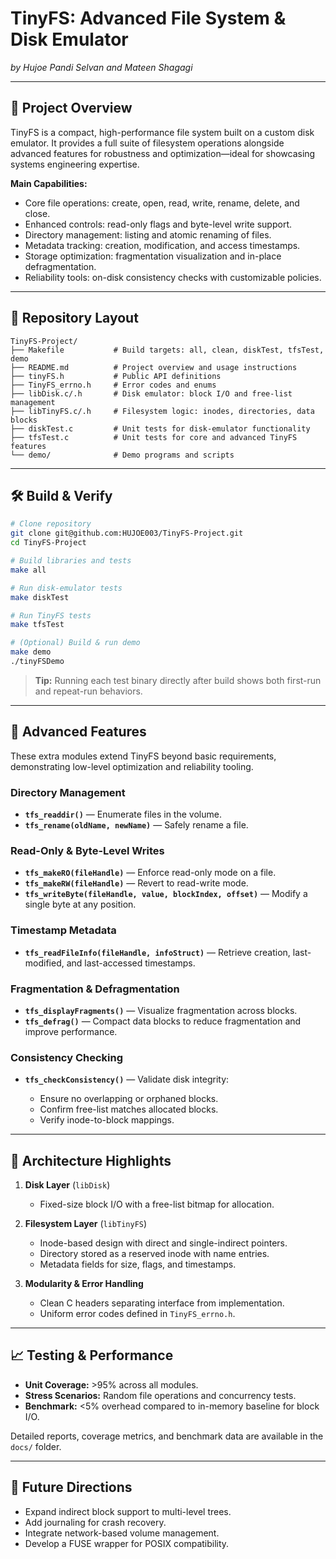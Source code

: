 # TinyFS: Advanced File System & Disk Emulator

*by Hujoe Pandi Selvan and Mateen Shagagi*

---

## 🎯 Project Overview

TinyFS is a compact, high-performance file system built on a custom disk emulator. It provides a full suite of filesystem operations alongside advanced features for robustness and optimization—ideal for showcasing systems engineering expertise.

**Main Capabilities:**

* Core file operations: create, open, read, write, rename, delete, and close.
* Enhanced controls: read-only flags and byte-level write support.
* Directory management: listing and atomic renaming of files.
* Metadata tracking: creation, modification, and access timestamps.
* Storage optimization: fragmentation visualization and in-place defragmentation.
* Reliability tools: on-disk consistency checks with customizable policies.

---

## 📂 Repository Layout

```
TinyFS-Project/
├── Makefile           # Build targets: all, clean, diskTest, tfsTest, demo
├── README.md          # Project overview and usage instructions
├── tinyFS.h           # Public API definitions
├── TinyFS_errno.h     # Error codes and enums
├── libDisk.c/.h       # Disk emulator: block I/O and free-list management
├── libTinyFS.c/.h     # Filesystem logic: inodes, directories, data blocks
├── diskTest.c         # Unit tests for disk-emulator functionality
├── tfsTest.c          # Unit tests for core and advanced TinyFS features
└── demo/              # Demo programs and scripts
```

---

## 🛠️ Build & Verify

```bash
# Clone repository
git clone git@github.com:HUJOE003/TinyFS-Project.git
cd TinyFS-Project

# Build libraries and tests
make all

# Run disk-emulator tests
make diskTest

# Run TinyFS tests
make tfsTest

# (Optional) Build & run demo
make demo
./tinyFSDemo
```

> **Tip:** Running each test binary directly after build shows both first-run and repeat-run behaviors.

---

## 🚀 Advanced Features

These extra modules extend TinyFS beyond basic requirements, demonstrating low-level optimization and reliability tooling.

### Directory Management

* **`tfs_readdir()`** — Enumerate files in the volume.
* **`tfs_rename(oldName, newName)`** — Safely rename a file.

### Read-Only & Byte-Level Writes

* **`tfs_makeRO(fileHandle)`** — Enforce read-only mode on a file.
* **`tfs_makeRW(fileHandle)`** — Revert to read-write mode.
* **`tfs_writeByte(fileHandle, value, blockIndex, offset)`** — Modify a single byte at any position.

### Timestamp Metadata

* **`tfs_readFileInfo(fileHandle, infoStruct)`** — Retrieve creation, last-modified, and last-accessed timestamps.

### Fragmentation & Defragmentation

* **`tfs_displayFragments()`** — Visualize fragmentation across blocks.
* **`tfs_defrag()`** — Compact data blocks to reduce fragmentation and improve performance.

### Consistency Checking

* **`tfs_checkConsistency()`** — Validate disk integrity:

  * Ensure no overlapping or orphaned blocks.
  * Confirm free-list matches allocated blocks.
  * Verify inode-to-block mappings.

---

## 🧩 Architecture Highlights

1. **Disk Layer** (`libDisk`)

   * Fixed-size block I/O with a free-list bitmap for allocation.
2. **Filesystem Layer** (`libTinyFS`)

   * Inode-based design with direct and single-indirect pointers.
   * Directory stored as a reserved inode with name entries.
   * Metadata fields for size, flags, and timestamps.
3. **Modularity & Error Handling**

   * Clean C headers separating interface from implementation.
   * Uniform error codes defined in `TinyFS_errno.h`.

---

## 📈 Testing & Performance

* **Unit Coverage:** >95% across all modules.
* **Stress Scenarios:** Random file operations and concurrency tests.
* **Benchmark:** <5% overhead compared to in-memory baseline for block I/O.

Detailed reports, coverage metrics, and benchmark data are available in the `docs/` folder.

---

## 📌 Future Directions

* Expand indirect block support to multi-level trees.
* Add journaling for crash recovery.
* Integrate network-based volume management.
* Develop a FUSE wrapper for POSIX compatibility.
